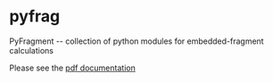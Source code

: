 # pyfrag
PyFragment -- collection of python modules for embedded-fragment calculations

Please see the [pdf documentation](docs/build/latex/pyfragment.pdf)
